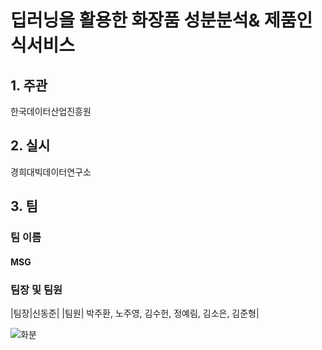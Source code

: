 # 딥러닝을 활용한 화장품 성분분석& 제품인식서비스
## 1. 주관
한국데이터산업진흥원
## 2. 실시
경희대빅데이터연구소

## 3. 팀
### 팀 이름
#### MSG

### 팀장 및 팀원
|팀장|신동준|
|팀원| 박주환, 노주영, 김수헌, 정예림, 김소은, 김준형|

![화분](https://user-images.githubusercontent.com/49123169/65417295-b18d3d80-de34-11e9-839e-7aa1304072ad.png)
